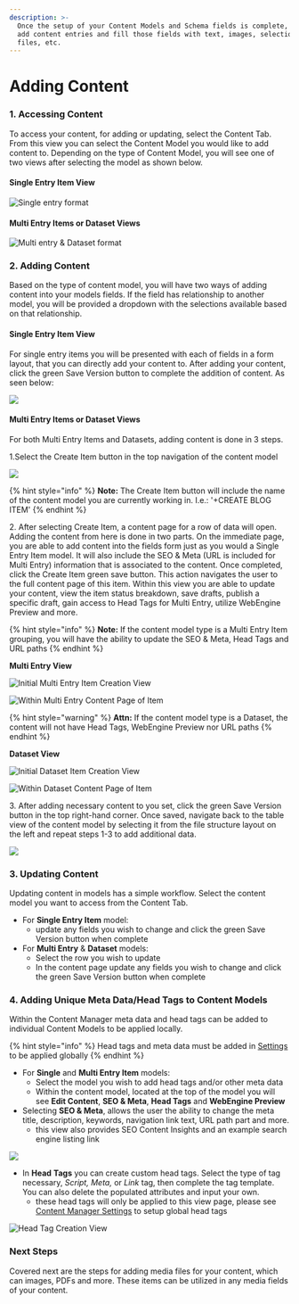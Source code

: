 ```yaml
---
description: >-
  Once the setup of your Content Models and Schema fields is complete, you can
  add content entries and fill those fields with text, images, selections,
  files, etc.
---
```


# Adding Content

### 1. Accessing Content

To access your content, for adding or updating, select the Content Tab. From this view you can select the Content Model you would like to add content to. Depending on the type of Content Model, you will see one of two views after selecting the model as shown below.&#x20;

#### Single Entry Item View

![Single entry format](<../../../.gitbook/assets/image (70).png>)

#### Multi Entry Items or Dataset Views

![Multi entry & Dataset format](<../../../.gitbook/assets/image (93).png>)

### 2. Adding Content&#x20;

Based on the type of content model, you will have two ways of adding content into your models fields. If the field has relationship to another model, you will be provided a dropdown with the selections available based on that relationship.&#x20;

#### Single Entry Item View

For single entry items you will be presented with each of fields in a form layout, that you can directly add your content to. After adding your content, click the green Save Version button to complete the addition of content.  As seen below:

![](<../../../.gitbook/assets/image (48).png>)

#### Multi Entry Items or Dataset Views

For both Multi Entry Items and Datasets, adding content is done in 3 steps.

1.Select the Create Item button in the top navigation of the content model

![](<../../../.gitbook/assets/image (107).png>)

{% hint style="info" %}
**Note:** The Create Item button will include the name of the content model you are currently working in. I.e.: '+CREATE BLOG ITEM'
{% endhint %}

2\. After selecting Create Item, a content page for a row of data will open. Adding the content from here is done in two parts. On the immediate page, you are able to add content into the fields form just as you would a Single Entry Item model. It will also include the SEO & Meta (URL is included for Multi Entry) information that is associated to the content. Once completed, click the Create Item green save button. This action navigates the user to the full content page of this item. Within this view you are able to update your content, view the item status breakdown, save drafts, publish a specific draft, gain access to Head Tags for Multi Entry, utilize WebEngine Preview and more.

{% hint style="info" %}
**Note:** If the content model type is a Multi Entry Item grouping, you will have the ability to update the SEO & Meta, Head Tags and URL paths
{% endhint %}

**Multi Entry View**

![Initial Multi Entry Item Creation View](<../../../.gitbook/assets/image (62).png>)

![Within Multi Entry Content Page of Item ](<../../../.gitbook/assets/image (22).png>)

{% hint style="warning" %}
**Attn:** If the content model type is a Dataset, the content will not have Head Tags, WebEngine Preview nor URL paths
{% endhint %}

**Dataset View**

![Initial Dataset Item Creation View](<../../../.gitbook/assets/image (54).png>)

![Within Dataset Content Page of Item](<../../../.gitbook/assets/image (101).png>)

3\. After adding necessary content to you set, click the green Save Version button in the top right-hand corner. Once saved, navigate back to the table view of the content model by selecting it from the file structure layout on the left and repeat steps 1-3 to add additional data.

![](<../../../.gitbook/assets/image (2).png>)

### 3. Updating Content&#x20;

Updating content in models has a simple workflow. Select the content model you want to access from the Content Tab.&#x20;

* For **Single Entry Item** model:
  * update any fields you wish to change and click the green Save Version button when complete
* For **Multi Entry** & **Dataset** models:
  * Select the row you wish to update
  * In the content page update any fields you wish to change and click the green Save Version button when complete&#x20;

### 4. Adding Unique Meta Data/Head Tags to Content Models

Within the Content Manager meta data and head tags can be added to individual Content Models to be applied locally.&#x20;

{% hint style="info" %}
Head tags and meta data must be added in [Settings](content-manager-settings.md) to be applied globally
{% endhint %}

* For **Single** and **Multi Entry Item** models:
  * Select the model you wish to add head tags and/or other meta data
  * Within the content model, located at the top of the model you will see **Edit Content**, **SEO & Meta**, **Head Tags** and **WebEngine Preview**
* Selecting **SEO & Meta**, allows the user the ability to change the meta title, description, keywords, navigation link text, URL path part and more.&#x20;
  * this view also provides SEO Content Insights and an example search engine listing link

![](<../../../.gitbook/assets/image (84).png>)

* In **Head** **Tags** you can create custom head tags. Select the type of tag necessary, _Script, Meta,_ or _Link_ tag, then complete the tag template. You can also delete the populated attributes and input your own.
  * these head tags will only be applied to this view page, please see [Content Manager Settings](content-manager-settings.md) to setup global head tags

![Head Tag Creation View](<../../../.gitbook/assets/image (13).png>)

### Next Steps

Covered next are the steps for adding media files for your content, which can images, PDFs and more. These items can be utilized in any media fields of your content.
